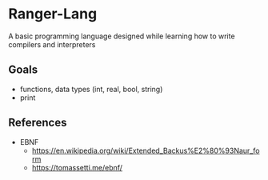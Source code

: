 # Ranger-Lang
A basic programming language designed while learning how to write compilers and interpreters



## Goals
* functions, data types (int, real, bool, string)
* print


## References
* EBNF
  * https://en.wikipedia.org/wiki/Extended_Backus%E2%80%93Naur_form
  * https://tomassetti.me/ebnf/
